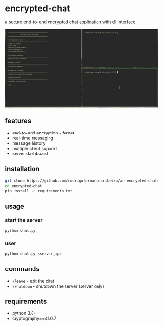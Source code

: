 # encrypted-chat

a secure end-to-end encrypted chat application with cli interface.

![](https://github.com/rodrigofernandesribeiro/an-encrypted-chatroom/blob/main/showcase.gif)

## features

- end-to-end encryption - fernet
- real-time messaging
- message history
- multiple client support
- server dashboard

## installation

```bash
git clone https://github.com/rodrigofernandesribeiro/an-encrypted-chatroom.git
cd encrypted-chat
pip install -r requirements.txt
```

## usage

### start the server

```bash
python chat.py
```

### user

```bash
python chat.py <server_ip>
```

## commands

- `/leave` - exit the chat
- `/shutdown` - shutdown the server (server only)

## requirements

- python 3.8+
- cryptography==41.0.7

